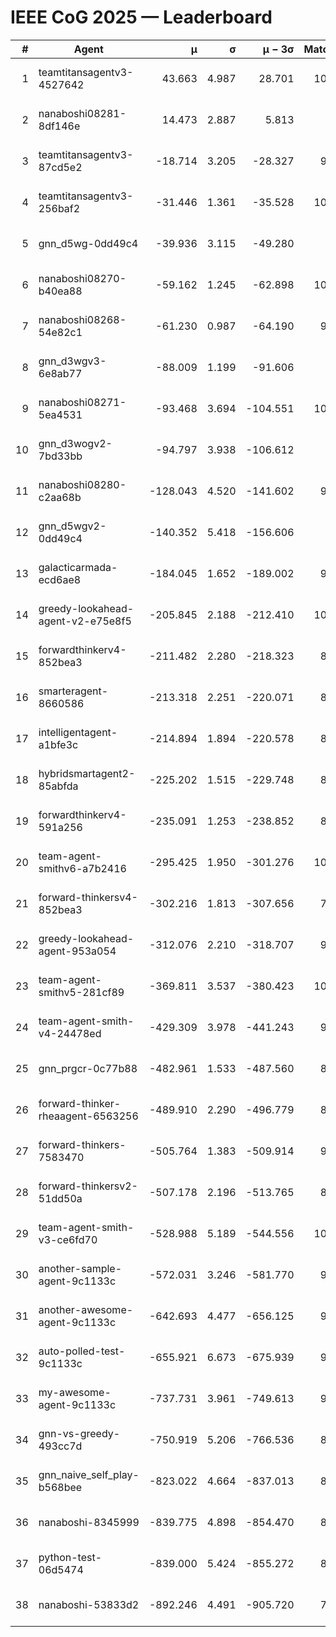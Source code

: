 # IEEE CoG 2025 — Leaderboard

| # | Agent | μ | σ | μ − 3σ | Matches | Updated |
|---:|---|---:|---:|---:|---:|---|
| 1 | teamtitansagentv3-4527642 | 43.663 | 4.987 | 28.701 | 10256 | 2025-08-31 07:43 |
| 2 | nanaboshi08281-8df146e | 14.473 | 2.887 | 5.813 | 396 | 2025-08-31 07:43 |
| 3 | teamtitansagentv3-87cd5e2 | -18.714 | 3.205 | -28.327 | 9258 | 2025-08-31 07:43 |
| 4 | teamtitansagentv3-256baf2 | -31.446 | 1.361 | -35.528 | 10134 | 2025-08-31 07:43 |
| 5 | gnn_d5wg-0dd49c4 | -39.936 | 3.115 | -49.280 | 240 | 2025-08-31 07:43 |
| 6 | nanaboshi08270-b40ea88 | -59.162 | 1.245 | -62.898 | 10100 | 2025-08-31 07:43 |
| 7 | nanaboshi08268-54e82c1 | -61.230 | 0.987 | -64.190 | 9660 | 2025-08-31 07:43 |
| 8 | gnn_d3wgv3-6e8ab77 | -88.009 | 1.199 | -91.606 | 278 | 2025-08-31 07:43 |
| 9 | nanaboshi08271-5ea4531 | -93.468 | 3.694 | -104.551 | 10178 | 2025-08-31 07:43 |
| 10 | gnn_d3wogv2-7bd33bb | -94.797 | 3.938 | -106.612 | 434 | 2025-08-31 07:43 |
| 11 | nanaboshi08280-c2aa68b | -128.043 | 4.520 | -141.602 | 9518 | 2025-08-31 07:43 |
| 12 | gnn_d5wgv2-0dd49c4 | -140.352 | 5.418 | -156.606 | 306 | 2025-08-31 07:43 |
| 13 | galacticarmada-ecd6ae8 | -184.045 | 1.652 | -189.002 | 9300 | 2025-08-31 07:43 |
| 14 | greedy-lookahead-agent-v2-e75e8f5 | -205.845 | 2.188 | -212.410 | 10140 | 2025-08-31 07:43 |
| 15 | forwardthinkerv4-852bea3 | -211.482 | 2.280 | -218.323 | 8081 | 2025-08-31 07:43 |
| 16 | smarteragent-8660586 | -213.318 | 2.251 | -220.071 | 8089 | 2025-08-31 07:43 |
| 17 | intelligentagent-a1bfe3c | -214.894 | 1.894 | -220.578 | 8301 | 2025-08-31 07:43 |
| 18 | hybridsmartagent2-85abfda | -225.202 | 1.515 | -229.748 | 8541 | 2025-08-31 07:43 |
| 19 | forwardthinkerv4-591a256 | -235.091 | 1.253 | -238.852 | 8304 | 2025-08-31 07:43 |
| 20 | team-agent-smithv6-a7b2416 | -295.425 | 1.950 | -301.276 | 10220 | 2025-08-31 07:43 |
| 21 | forward-thinkersv4-852bea3 | -302.216 | 1.813 | -307.656 | 7920 | 2025-08-31 07:43 |
| 22 | greedy-lookahead-agent-953a054 | -312.076 | 2.210 | -318.707 | 9088 | 2025-08-31 07:43 |
| 23 | team-agent-smithv5-281cf89 | -369.811 | 3.537 | -380.423 | 10540 | 2025-08-31 07:43 |
| 24 | team-agent-smith-v4-24478ed | -429.309 | 3.978 | -441.243 | 9358 | 2025-08-31 07:43 |
| 25 | gnn_prgcr-0c77b88 | -482.961 | 1.533 | -487.560 | 8970 | 2025-08-31 07:43 |
| 26 | forward-thinker-rheaagent-6563256 | -489.910 | 2.290 | -496.779 | 8544 | 2025-08-31 07:43 |
| 27 | forward-thinkers-7583470 | -505.764 | 1.383 | -509.914 | 9460 | 2025-08-31 07:43 |
| 28 | forward-thinkersv2-51dd50a | -507.178 | 2.196 | -513.765 | 8996 | 2025-08-31 07:43 |
| 29 | team-agent-smith-v3-ce6fd70 | -528.988 | 5.189 | -544.556 | 10978 | 2025-08-31 07:43 |
| 30 | another-sample-agent-9c1133c | -572.031 | 3.246 | -581.770 | 9820 | 2025-08-31 07:43 |
| 31 | another-awesome-agent-9c1133c | -642.693 | 4.477 | -656.125 | 9220 | 2025-08-31 07:43 |
| 32 | auto-polled-test-9c1133c | -655.921 | 6.673 | -675.939 | 9920 | 2025-08-31 07:43 |
| 33 | my-awesome-agent-9c1133c | -737.731 | 3.961 | -749.613 | 9780 | 2025-08-31 07:43 |
| 34 | gnn-vs-greedy-493cc7d | -750.919 | 5.206 | -766.536 | 8660 | 2025-08-31 07:43 |
| 35 | gnn_naive_self_play-b568bee | -823.022 | 4.664 | -837.013 | 8420 | 2025-08-31 07:43 |
| 36 | nanaboshi-8345999 | -839.775 | 4.898 | -854.470 | 8290 | 2025-08-31 07:43 |
| 37 | python-test-06d5474 | -839.000 | 5.424 | -855.272 | 8340 | 2025-08-31 07:43 |
| 38 | nanaboshi-53833d2 | -892.246 | 4.491 | -905.720 | 7660 | 2025-08-31 07:43 |
